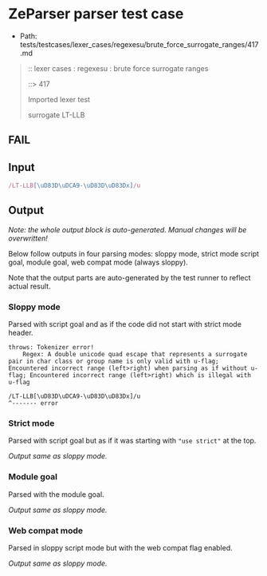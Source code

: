 # ZeParser parser test case

- Path: tests/testcases/lexer_cases/regexesu/brute_force_surrogate_ranges/417.md

> :: lexer cases : regexesu : brute force surrogate ranges
>
> ::> 417
>
> Imported lexer test
>
> surrogate LT-LLB

## FAIL

## Input

`````js
/LT-LLB[\uD83D\uDCA9-\uD83D\uD83Dx]/u
`````

## Output

_Note: the whole output block is auto-generated. Manual changes will be overwritten!_

Below follow outputs in four parsing modes: sloppy mode, strict mode script goal, module goal, web compat mode (always sloppy).

Note that the output parts are auto-generated by the test runner to reflect actual result.

### Sloppy mode

Parsed with script goal and as if the code did not start with strict mode header.

`````
throws: Tokenizer error!
    Regex: A double unicode quad escape that represents a surrogate pair in char class or group name is only valid with u-flag; Encountered incorrect range (left>right) when parsing as if without u-flag; Encountered incorrect range (left>right) which is illegal with u-flag

/LT-LLB[\uD83D\uDCA9-\uD83D\uD83Dx]/u
^------- error
`````

### Strict mode

Parsed with script goal but as if it was starting with `"use strict"` at the top.

_Output same as sloppy mode._

### Module goal

Parsed with the module goal.

_Output same as sloppy mode._

### Web compat mode

Parsed in sloppy script mode but with the web compat flag enabled.

_Output same as sloppy mode._
